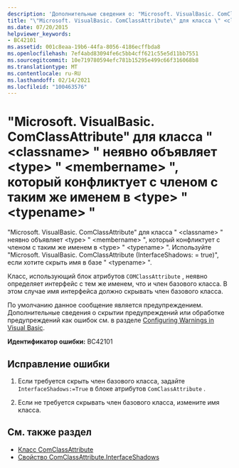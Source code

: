 ```yaml
---
description: 'Дополнительные сведения о: "Microsoft. VisualBasic. ComClassAttribute" для класса " <classname> " неявно объявляет <type> " <membername> ", который конфликтует с членом с таким же именем в <type> " <typename> "'
title: "\"Microsoft. VisualBasic. ComClassAttribute\" для класса \" <classname> \" неявно объявляет <type> \" <membername> \", который конфликтует с членом с таким же именем в <type> \" <typename> \""
ms.date: 07/20/2015
helpviewer_keywords:
- BC42101
ms.assetid: 001c8eaa-19b6-44fa-8056-4186ecffbda8
ms.openlocfilehash: 7ef4abd83094fe6c5bb4cff621c55e5d11bb7551
ms.sourcegitcommit: 10e719780594efc781b15295e499c66f316068b8
ms.translationtype: MT
ms.contentlocale: ru-RU
ms.lasthandoff: 02/14/2021
ms.locfileid: "100463576"
---
```

# <a name="microsoftvisualbasiccomclassattribute-on-class-classname-implicitly-declares-type-membername-which-conflicts-with-a-member-of-the-same-name-in-type-typename"></a>"Microsoft. VisualBasic. ComClassAttribute" для класса " \<classname> " неявно объявляет \<type> " \<membername> ", который конфликтует с членом с таким же именем в \<type> " \<typename> "

"Microsoft. VisualBasic. ComClassAttribute" для класса " \<classname> " неявно объявляет \<type> " \<membername> ", который конфликтует с членом с таким же именем в \<type> " \<typename> ". Используйте "Microsoft. VisualBasic. ComClassAttribute (InterfaceShadows: = true)", если хотите скрыть имя в базе " \<typename> ".  
  
 Класс, использующий блок атрибутов `COMClassAttribute` , неявно определяет интерфейс с тем же именем, что и член базового класса. В этом случае имя интерфейса должно скрывать член базового класса.  
  
 По умолчанию данное сообщение является предупреждением. Дополнительные сведения о скрытии предупреждений или обработке предупреждений как ошибок см. в разделе [Configuring Warnings in Visual Basic](/visualstudio/ide/configuring-warnings-in-visual-basic).  
  
 **Идентификатор ошибки:** BC42101  
  
## <a name="to-correct-this-error"></a>Исправление ошибки  
  
1. Если требуется скрыть член базового класса, задайте `InterfaceShadows:=True` в блоке атрибутов `ComClassAttribute` .  
  
2. Если не требуется скрывать член базового класса, измените имя класса.  
  
## <a name="see-also"></a>См. также раздел

- [Класс ComClassAttribute](xref:Microsoft.VisualBasic.ComClassAttribute)
- [Свойство ComClassAttribute.InterfaceShadows](xref:Microsoft.VisualBasic.ComClassAttribute.InterfaceShadows%2A)
